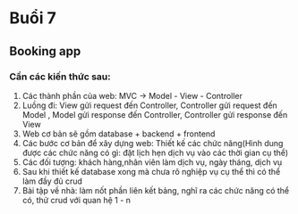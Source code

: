 # Buổi 7 
## Booking app
### Cần các kiến thức sau:
1. Các thành phần của web: MVC -> Model - View - Controller 
2. Luồng đi: View gửi request đến Controller, Controller gửi request đến Model , Model gửi response đến Controller, Controller gửi response đến View
3. Web cơ bản sẽ gồm database + backend + frontend
4. Các bước cơ bản để xây dựng web: Thiết kế các chức năng(Hình dung được các chức năng có gì: đặt lịch hẹn dịch vụ vào các thời gian cụ thể)
5. Các đối tượng: khách hàng,nhân viên làm dịch vụ, ngày tháng, dịch vụ 
6. Sau khi thiết kế database xong mà chưa rõ nghiệp vụ cụ thể thì có thể làm đầy đủ crud
7. Bài tập về nhà: làm nốt phần liên kết bảng, nghĩ ra các chức năng có thể có, thử crud với quan hệ 1 - n
